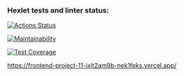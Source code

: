 ### Hexlet tests and linter status:
[![Actions Status](https://github.com/NEK1FEKS/frontend-project-11/workflows/hexlet-check/badge.svg)](https://github.com/NEK1FEKS/frontend-project-11/actions)

[![Maintainability](https://api.codeclimate.com/v1/badges/11e102c828b5b59abee4/maintainability)](https://codeclimate.com/github/NEK1FEKS/frontend-project-11/maintainability)

[![Test Coverage](https://api.codeclimate.com/v1/badges/11e102c828b5b59abee4/test_coverage)](https://codeclimate.com/github/NEK1FEKS/frontend-project-11/test_coverage)

https://frontend-project-11-ixlt2am9b-nek1feks.vercel.app/
